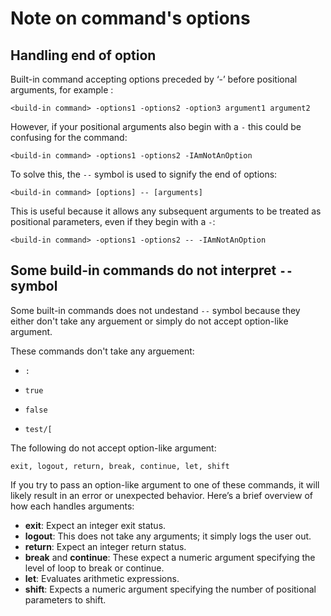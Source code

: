 
# Note on command's options 

## Handling end of option

Built-in command accepting options preceded by ‘-’ before positional arguments, for example :  

```
<build-in command> -options1 -options2 -option3 argument1 argument2
```

However, if your positional arguments also begin with a `-` this could be confusing for the command: 

```
<build-in command> -options1 -options2 -IAmNotAnOption
```

To solve this, the `--` symbol is used to signify the end of options:

```
<build-in command> [options] -- [arguments]
```

This is useful because it allows any subsequent arguments to be treated as positional parameters, even if they begin with a `-`:

```
<build-in command> -options1 -options2 -- -IAmNotAnOption
```



## Some build-in commands do not interpret `--` symbol

Some built-in commands does not undestand `--` symbol because they either don't take any arguement or simply do not accept option-like argument.

These commands don't take any arguement:

- `:`

- `true`
- `false`
- `test/[`

The following do not accept option-like argument: 

```
exit, logout, return, break, continue, let, shift
```

If you try to pass an option-like argument to one of these commands, it will likely result in an error or unexpected behavior.  Here’s a brief overview of how each handles arguments:

- **exit**: Expect an integer exit status.
- **logout**: This does not take any arguments; it simply logs the user out.
- **return**: Expect an integer return status.
- **break** and **continue**: These expect a numeric argument specifying the level of loop to break or continue.
- **let**: Evaluates arithmetic expressions.
- **shift**: Expects a numeric argument specifying the number of positional parameters to shift.







